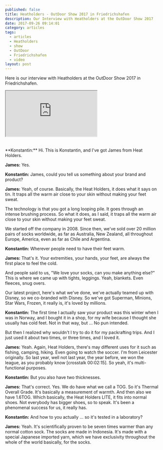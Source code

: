 ```yaml
---
published: false
title: Heatholders - OutDoor Show 2017 in Friedrichshafen
description: Our Interview with Heatholders at the OutDoor Show 2017
date: 2017-09-26 09:14:01
category: articles
tags:
  - articles
  - Heatholders
  - show
  - OutDoor
  - Friedrichshafen
  - video
layout: post
---
```


Here is our interview with Heatholders at the OutDoor Show 2017 in Friedrichshafen.

<div class="embed-responsive embed-responsive-16by9">
    <iframe class="embed-responsive-item" src="https://www.youtube.com/embed/SE6GROyFn8A"></iframe>
</div>
<br>
<!--more-->
<div id="amzn-assoc-ad-cc781bfd-577f-4efb-9da6-75cb9fc7d1c2"></div><script async src="//z-na.amazon-adsystem.com/widgets/onejs?MarketPlace=US&adInstanceId=cc781bfd-577f-4efb-9da6-75cb9fc7d1c2"></script><br>
**Konstantin:**	Hi. This is Konstantin, and I've got James from Heat Holders.

**James:**	Yes.

**Konstantin:**	James, could you tell us something about your brand and product?

**James:**	Yeah, of course. Basically, the Heat Holders, it does what it says on tin. It traps all the warm air close to your skin without making your feet sweat.

The technology is that you got a long looping pile. It goes through an intense brushing process. So what it does, as I said, it traps all the warm air close to your skin without making your feet sweat.

We started off the company in 2008. Since then, we've sold over 20 million pairs of socks worldwide, as far as Australia, New Zealand, all throughout Europe, America, even as far as Chile and Argentina.

**Konstantin:**	Wherever people need to have their feet warm.

**James:**	That's it. Your extremities, your hands, your feet, are always the first place to feel the cold.

And people said to us, "We love your socks, can you make anything else?" This is where we came up with tights, leggings. Yeah, blankets. Even fleeces, snug overs.

Our latest project, here's what we've done, we've actually teamed up with Disney, so we co-branded with Disney. So we've got Superman, Minions, Star Wars, Frozen, it really is, it's loved by millions.

**Konstantin:**	The first time I actually saw your product was this winter when I was in Norway, and I bought it in a shop, for my wife because I thought she usually has cold feet. Not in that way, but ... No pun intended.

But then I realized why wouldn't I try to do it for my packrafting trips. And I just used it about two times, or three times, and I loved it.

**James:**	Yeah. Again, Heat Holders, there's may different uses for it such as fishing, camping, hiking. Even going to watch the soccer. I'm from Leicester originally. So last year, well not last year, the year before, we won the league, as you probably know [crosstalk 00:02:15]. So yeah, it's multi-functional purposes.

**Konstantin:**	But you also have two thicknesses.

**James:**	That's correct. Yes. We do have what we call a TOG. So it's Thermal Overall Grade. It's basically a measurement of warmth. And then also we have 1.6TOG. Which basically, the Heat Holders LITE, it fits into normal shoes. Not everybody has bigger shoes, so to speak. It's been a phenomenal success for us, it really has.

**Konstantin:**	And how to you actually ... so it's tested in a laboratory?

**James:**	Yeah. It's scientifically proven to be seven times warmer than any normal cotton sock. The socks are made in Indonesia. It's made with a special Japanese imported yarn, which we have exclusivity throughout the whole of the world basically, for the socks.
